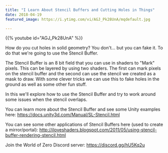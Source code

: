 ```yaml
---
title: "I Learn About Stencil Buffers and Cutting Holes in Things"
date: 2018-04-19
featured_image: https://i.ytimg.com/vi/AGJ_Pk28UnA/mqdefault.jpg

---
```


{{% youtube id="AGJ_Pk28UnA" %}}

How do you cut holes in solid geometry? You don't... but you can fake it. To do that we're going to use the Stencil Buffer.

The Stencil Buffer is an 8 bit field that you can use in shaders to "Mark" pixels. This can be layered by using two shaders. The first can mark pixels on the stencil buffer and the second can use the stencil  we created as a mask to draw. With some clever tricks we can use this to fake holes in the ground as well as some other fun stuff.

In this we'll explore how to use the Stencil Buffer and try to work around some issues when the stencil overlaps.

You can learn more about the Stencil Buffer and see some Unity examples here: https://docs.unity3d.com/Manual/SL-Stencil.html

You can see some other applications of Stencil Buffers here (used to create a mirror/portal): http://iloveshaders.blogspot.com/2011/05/using-stencil-buffer-rendering-stencil.html

Join the World of Zero Discord server: https://discord.gg/hU5Kq2u